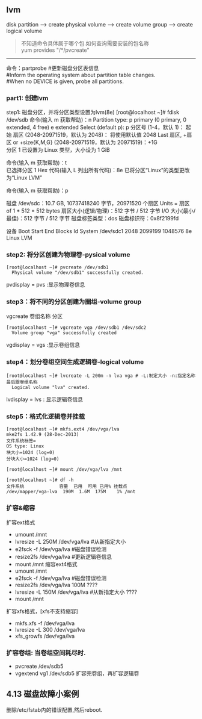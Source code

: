 ## lvm
disk partition --> create physical volume --> create volume group --> create logical volume

> 不知道命令具体属于哪个包.如何查询需要安装的包名称  
> yum provides "/*/pvcreate"

--------------------------------------------------
命令：partprobe
#更新磁盘分区表信息  
#Inform the operating system about partition table changes.  
#When no DEVICE is given, probe all partitions.  

### part1: 创建lvm

step1: 磁盘分区，并将分区类型设置为lvm(8e)
[root@localhost ~]# fdisk /dev/sdb
命令(输入 m 获取帮助)：n
Partition type:
   p   primary (0 primary, 0 extended, 4 free)
   e   extended
Select (default p): p
分区号 (1-4，默认 1)：
起始 扇区 (2048-20971519，默认为 2048)：
将使用默认值 2048
Last 扇区, +扇区 or +size{K,M,G} (2048-20971519，默认为 20971519)：+1G  
分区 1 已设置为 Linux 类型，大小设为 1 GiB

命令(输入 m 获取帮助)：t  
已选择分区 1
Hex 代码(输入 L 列出所有代码)：8e
已将分区“Linux”的类型更改为“Linux LVM”

命令(输入 m 获取帮助)：p

磁盘 /dev/sdc：10.7 GB, 10737418240 字节，20971520 个扇区
Units = 扇区 of 1 * 512 = 512 bytes
扇区大小(逻辑/物理)：512 字节 / 512 字节
I/O 大小(最小/最佳)：512 字节 / 512 字节
磁盘标签类型：dos
磁盘标识符：0x8f2199fd

   设备 Boot      Start         End      Blocks   Id  System
/dev/sdc1            2048     2099199     1048576   8e  Linux LVM 

### step2: 将分区创建为物理卷-pysical volume
```
[root@localhost ~]# pvcreate /dev/sdb1
  Physical volume "/dev/sdb1" successfully created.
```
pvdisplay = pvs :显示物理卷信息

### step3：将不同的分区创建为圈组-volume group
vgcreate 卷组名称 分区
```
[root@localhost ~]# vgcreate vga /dev/sdb1 /dev/sdc2
  Volume group "vga" successfully created
```
vgdisplay = vgs :显示卷组信息

### step4：划分卷组空间生成逻辑卷-logical volume
```
[root@localhost ~]# lvcreate -L 200m -n lva vga # -L:制定大小 -n:指定名称     最后跟卷组名称
  Logical volume "lva" created.
```
lvdisplay = lvs : 显示逻辑卷信息


### step5：格式化逻辑卷并挂载
```
[root@localhost ~]# mkfs.ext4 /dev/vga/lva
mke2fs 1.42.9 (28-Dec-2013)
文件系统标签=
OS type: Linux
块大小=1024 (log=0)
分块大小=1024 (log=0)

[root@localhost ~]# mount /dev/vga/lva /mnt

[root@localhost ~]# df -h
文件系统             容量  已用  可用 已用% 挂载点
/dev/mapper/vga-lva  190M  1.6M  175M    1% /mnt
```


### 扩容&缩容
扩容ext格式
- umount /mnt
- lvresize -L 250M /dev/vga/lva #从新指定大小
- e2fsck -f /dev/vga/lva #磁盘错误检测
- resize2fs /dev/vga/lva #更新逻辑卷信息
- mount /mnt
缩容ext4格式
- umount /mnt
- e2fsck -f /dev/vga/lva #磁盘错误检测
- resize2fs /dev/vga/lva 100M ????
- lvresize -L 150M /dev/vga/lva #从新指定大小 ????
- mount /mnt

扩容xfs格式，[xfs不支持缩容]
- mkfs.xfs -f /dev/vga/lva
- lvresize -L 300 /dev/vga/lva
- xfs_growfs /dev/vga/lva


### 扩容卷组: 当卷组空间耗尽时.
- pvcreate /dev/sdb5
- vgextend vg1 /dev/sdb5
扩容完卷组，再扩容逻辑卷


## 4.13 磁盘故障小案例
删除/etc/fstab内的错误配置,然后reboot.
